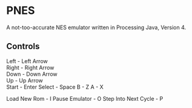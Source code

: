 # PNES
A not-too-accurate NES emulator written in Processing Java, Version 4.

## Controls

Left - Left Arrow   
Right - Right Arrow   
Down - Down Arrow   
Up - Up Arrow   
Start - Enter
Select - Space
B - Z
A - X

Load New Rom - I
Pause Emulator - O
Step Into Next Cycle - P
